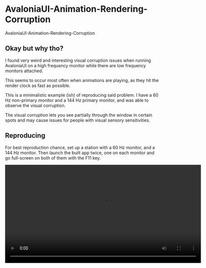 # AvaloniaUI-Animation-Rendering-Corruption
AvaloniaUI-Animation-Rendering-Corruption

## Okay but why tho? 

I found very weird and interesting visual corruption issues when running AvaloniaUI on a high frequency monitor while there are low frequency monitors attached. 

This seems to occur most often when animations are playing, as they hit the render clock as fast as possible. 

This is a minimalistic example (ish) of reproducing said problem. I have a 60 Hz non-primary monitor and a 144 Hz primary monitor, and was able to observe the visual corruption. 

The visual corruption lets you see partially through the window in certain spots and may cause issues for people with visual sensory sensitivities. 

## Reproducing

For best reproduction chance, set up a station with a 60 Hz monitor, and a 144 Hz monitor. Then launch the built app twice, one on each monitor and go full-screen on both of them with the F11 key. 

<video src="https://raw.githubusercontent.com/ShadowMarker789/AvaloniaUI-Animation-Rendering-Corruption/main/Animation-Corruption-Camera-Video.mp4" width="640"></video>
